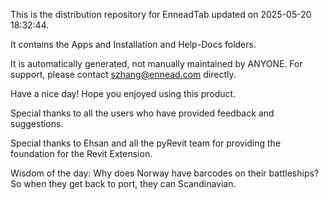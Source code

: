 This is the distribution repository for EnneadTab updated on 2025-05-20 18:32:44.

It contains the Apps and Installation and Help-Docs folders.

It is automatically generated, not manually maintained by ANYONE.
For support, please contact szhang@ennead.com directly.

Have a nice day! Hope you enjoyed using this product.

Special thanks to all the users who have provided feedback and suggestions.

Special thanks to Ehsan and all the pyRevit team for providing the foundation for the Revit Extension.



Wisdom of the day:
Why does Norway have barcodes on their battleships? So when they get back to port, they can Scandinavian.

